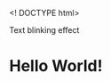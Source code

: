 <! DOCTYPE html>
<html>
<head>
  <meta charset "utf-8">
  <meta name= "viewport" content="width-device-width, initial scale-1"
  <title> Text blinking effect </title> 

<head>
<body>
  <h1>Hello World!</h1>
    
</body>
</html>
